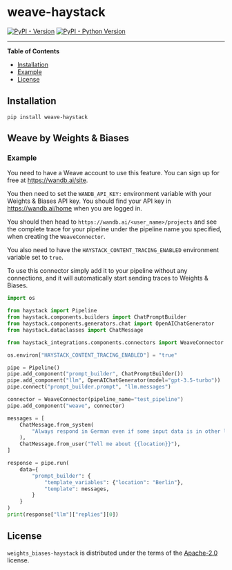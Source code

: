 # weave-haystack

[![PyPI - Version](https://img.shields.io/pypi/v/weave-haystack.svg)](https://pypi.org/project/weave-haystack)
[![PyPI - Python Version](https://img.shields.io/pypi/pyversions/weave-haystack)](https://pypi.org/project/weave-haystack)

---

**Table of Contents**

- [Installation](#installation)
- [Example](#example)
- [License](#license)


## Installation

```console
pip install weave-haystack
```

## Weave by Weights & Biases

### Example 

You need to have a Weave account to use this feature. You can sign up for free at https://wandb.ai/site.

You then need to set the `WANDB_API_KEY:` environment variable with your Weights & Biases API key. You should find 
your API key in https://wandb.ai/home when you are logged in. 

You should then head to `https://wandb.ai/<user_name>/projects` and see the complete trace for your pipeline under
the pipeline name you specified, when creating the `WeaveConnector`.

You also need to have the `HAYSTACK_CONTENT_TRACING_ENABLED` environment variable set to `true`.

To use this connector simply add it to your pipeline without any connections, and it will automatically start 
sending traces to Weights & Biases.

```python
import os

from haystack import Pipeline
from haystack.components.builders import ChatPromptBuilder
from haystack.components.generators.chat import OpenAIChatGenerator
from haystack.dataclasses import ChatMessage

from haystack_integrations.components.connectors import WeaveConnector

os.environ["HAYSTACK_CONTENT_TRACING_ENABLED"] = "true"

pipe = Pipeline()
pipe.add_component("prompt_builder", ChatPromptBuilder())
pipe.add_component("llm", OpenAIChatGenerator(model="gpt-3.5-turbo"))
pipe.connect("prompt_builder.prompt", "llm.messages")

connector = WeaveConnector(pipeline_name="test_pipeline")
pipe.add_component("weave", connector)

messages = [
    ChatMessage.from_system(
        "Always respond in German even if some input data is in other languages."
    ),
    ChatMessage.from_user("Tell me about {{location}}"),
]

response = pipe.run(
    data={
        "prompt_builder": {
            "template_variables": {"location": "Berlin"},
            "template": messages,
        }
    }
)
print(response["llm"]["replies"][0])
```

## License

`weights_biases-haystack` is distributed under the terms of the [Apache-2.0](https://spdx.org/licenses/Apache-2.0.html) license.